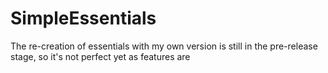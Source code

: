 # SimpleEssentials
The re-creation of essentials with my own version is still in the pre-release stage, so it's not perfect yet as features are

